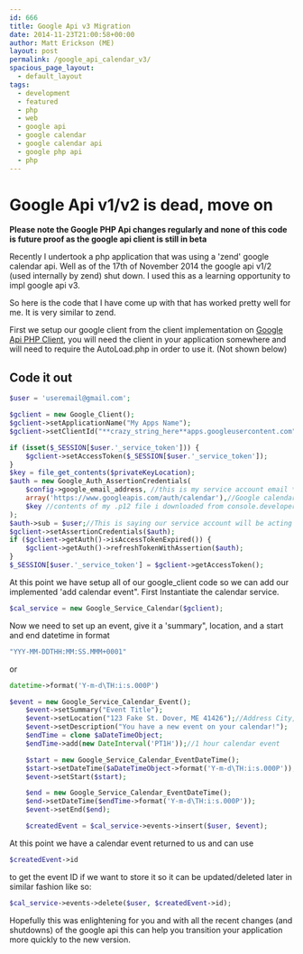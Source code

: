 ```yaml
---
id: 666
title: Google Api v3 Migration
date: 2014-11-23T21:00:58+00:00
author: Matt Erickson (ME)
layout: post
permalink: /google_api_calendar_v3/
spacious_page_layout:
  - default_layout
tags:
  - development
  - featured
  - php
  - web
  - google api
  - google calendar
  - google calendar api
  - google php api
  - php
---
```

# Google Api v1/v2 is dead, move on

**Please note the Google PHP Api changes regularly and none of this code is future proof as the google api client is still in beta**  

Recently I undertook a php application that was using a 'zend' google calendar api. Well as of the 17th of November 2014 the google api v1/2 (used internally by zend) shut down. I used this as a learning opportunity to impl google api v3.

So here is the code that I have come up with that has worked pretty well for me. It is very similar to zend.   

First we setup our google client from the client implementation on <a href="https://github.com/google/google-api-php-client">Google Api PHP Client</a>, you will need the client in your application somewhere and will need to require the AutoLoad.php in order to use it. (Not shown below) 

## Code it out

```php
$user = 'useremail@gmail.com';

$gclient = new Google_Client();
$gclient->setApplicationName("My Apps Name");
$gclient->setClientId("**crazy_string_here**apps.googleusercontent.com");

if (isset($_SESSION[$user.'_service_token'])) {
    $gclient->setAccessToken($_SESSION[$user.'_service_token']);
}
$key = file_get_contents($privateKeyLocation);
$auth = new Google_Auth_AssertionCredentials(
    $config->google_email_address, //this is my service account email **crazy_string_here**@developer.gserviceaccount.com
    array('https://www.googleapis.com/auth/calendar'),//Google calendar permissions
    $key //contents of my .p12 file i downloaded from console.developers.google.com
);
$auth->sub = $user;//This is saying our service account will be acting as the sub user
$gclient->setAssertionCredentials($auth);
if ($gclient->getAuth()->isAccessTokenExpired()) {
    $gclient->getAuth()->refreshTokenWithAssertion($auth);
}
$_SESSION[$user.'_service_token'] = $gclient->getAccessToken();
```

At this point we have setup all of our google_client code so we can add our implemented 'add calendar event". First Instantiate the calendar service. 

```php
$cal_service = new Google_Service_Calendar($gclient);
```

Now we need to set up an event, give it a 'summary", location, and a start and end datetime in format 

```php
"YYY-MM-DDTHH:MM:SS.MMM+0001"
```

or

```php
datetime->format('Y-m-d\TH:i:s.000P')
```

```php
$event = new Google_Service_Calendar_Event();
    $event->setSummary("Event Title");
    $event->setLocation("123 Fake St. Dover, ME 41426");//Address City, State Zip
    $event->setDescription("You have a new event on your calendar!");
    $endTime = clone $aDateTimeObject;
    $endTime->add(new DateInterval('PT1H'));//1 hour calendar event

    $start = new Google_Service_Calendar_EventDateTime();
    $start->setDateTime($aDateTimeObject->format('Y-m-d\TH:i:s.000P'));
    $event->setStart($start);

    $end = new Google_Service_Calendar_EventDateTime();
    $end->setDateTime($endTime->format('Y-m-d\TH:i:s.000P'));
    $event->setEnd($end);

    $createdEvent = $cal_service->events->insert($user, $event);
```

At this point we have a calendar event returned to us and can use 

```php
$createdEvent->id
```

to get the event ID if we want to store it so it can be updated/deleted later in similar fashion like so: 

```php
$cal_service->events->delete($user, $createdEvent->id);
```

Hopefully this was enlightening for you and with all the recent changes (and shutdowns) of the google api this can help you transition your application more quickly to the new version.